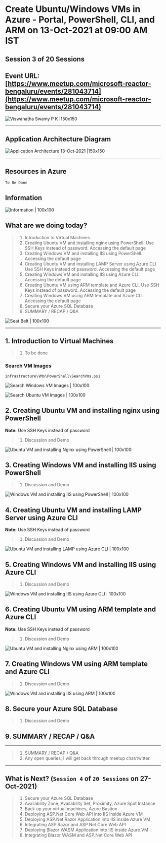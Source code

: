 # Create Ubuntu/Windows VMs in Azure - Portal, PowerShell, CLI, and ARM on 13-Oct-2021 at 09:00 AM IST

## Session **3** of **20** Sessions

## Event URL: [https://www.meetup.com/microsoft-reactor-bengaluru/events/281043714](https://www.meetup.com/microsoft-reactor-bengaluru/events/281043714)

![Viswanatha Swamy P K |150x150](./documentation/images/ViswanathaSwamy_13thOct.PNG)

---

## Application Architecture Diagram

![Application Architecture 13-Oct-2021 |150x150](./documentation/images/AppArchitecture_13thOct.PNG)

---

## Resources in Azure

```
To Be Done
```

## Information

![Information | 100x100](./documentation/images/Information.PNG)

## What are we doing today?

> 1. Introduction to Virtual Machines
> 1. Creating Ubuntu VM and installing nginx using PowerShell. Use SSH Keys instead of password. Accessing the default page
> 1. Creating Windows VM and installing IIS using PowerShell. Accessing the default page
> 1. Creating Ubuntu VM and installing LAMP Server using Azure CLI. Use SSH Keys instead of password. Accessing the default page
> 1. Creating Windows VM and installing IIS using Azure CLI. Accessing the default page
> 1. Creating Ubuntu VM using ARM template and Azure CLI. Use SSH Keys instead of password. Accessing the default page
> 1. Creating Windows VM using ARM template and Azure CLI. Accessing the default page
> 1. Secure your Azure SQL Database
> 1. SUMMARY / RECAP / Q&A

![Seat Belt | 100x100](./documentation/images/SeatBelt.PNG)

---

## 1. Introduction to Virtual Machines

> 1. To be done

### Search VM Images

`infrastructure\VMs\PowerShell\SearchVms.ps1`

![Search Windows VM Images | 100x100](./documentation/images/SearchVMs_1.PNG)

![Search Ubuntu VM Images | 100x100](./documentation/images/SearchVMs_2.PNG)

## 2. Creating Ubuntu VM and installing nginx using PowerShell

**Note:** Use SSH Keys instead of password

> 1. Discussion and Demo

![Ubuntu VM and installing Nginx using PowerShell | 100x100](./documentation/images/UbuntuVM_PS1.PNG)

## 3. Creating Windows VM and installing IIS using PowerShell

> 1. Discussion and Demo

![Windows VM and installing IIS using PowerShell | 100x100](./documentation/images/WindowsVM_PS1.PNG)

## 4. Creating Ubuntu VM and installing LAMP Server using Azure CLI

**Note:** Use SSH Keys instead of password

> 1. Discussion and Demo

![Ubuntu VM and installing LAMP using Azure CLI | 100x100](./documentation/images/UbuntuVM_CLI.PNG)

## 5. Creating Windows VM and installing IIS using Azure CLI

> 1. Discussion and Demo

![Windows VM and installing IIS using Azure CLI | 100x100](./documentation/images/WindowsVM_CLI.PNG)

## 6. Creating Ubuntu VM using ARM template and Azure CLI

**Note:** Use SSH Keys instead of password

> 1. Discussion and Demo

![Ubuntu VM and installing Nginx using ARM | 100x100](./documentation/images/UbuntuVM_ARM.PNG)

## 7. Creating Windows VM using ARM template and Azure CLI

> 1. Discussion and Demo

![Windows VM and installing IIS using ARM | 100x100](./documentation/images/WindowsVM_ARM.PNG)

## 8. Secure your Azure SQL Database

> 1. Discussion and Demo

## 9. SUMMARY / RECAP / Q&A

---

> 1. SUMMARY / RECAP / Q&A
> 2. Any open queries, I will get back through meetup chat/twitter.

---

## What is Next? (`Session 4` of `20 Sessions` on 27-Oct-2021)

> 1. Secure your Azure SQL Database
> 1. Availability Zone, Availability Set, Proximity, Azure Spot Instance
> 1. Back up your virtual machines, Azure Bastion
> 1. Deploying ASP.Net Core Web API into IIS inside Azure VM
> 1. Deploying ASP.Net Razor Application into IIS inside Azure VM
> 1. Integrating ASP.Razor and ASP.Net Core Web API
> 1. Deploying Blazor WASM Application into IIS inside Azure VM
> 1. Integrating Blazor WASM and ASP.Net Core Web API
